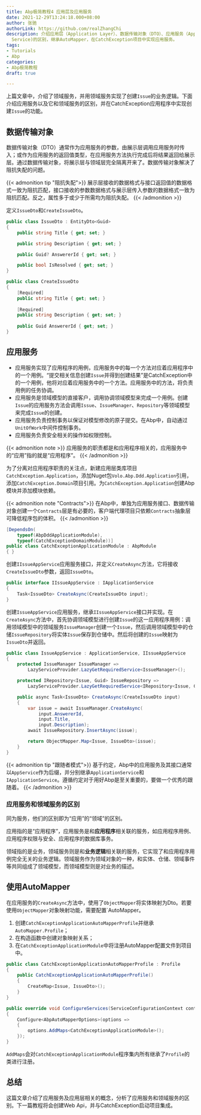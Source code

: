 ```yaml
---
title: Abp极简教程4 应用层及应用服务
date: 2021-12-29T13:24:18.000+08:00
author: 张驰
authorLink: https://github.com/realZhangChi
description: 介绍应用层（Application Layer）、数据传输对象（DTO）、应用服务（Application Service），应用服务和领域服务(Domain
  Service)的区别，继承AutoMapper，在CatchException项目中实现应用服务。
tags:
- Tutorials
- Abp
categories:
- Abp极简教程
draft: true

---
```

上篇文章中，介绍了领域服务，并用领域服务实现了创建`Issue`的业务逻辑。下面介绍应用服务以及它和领域服务的区别，并在CatchException应用程序中实现创建`Issue`的功能。

## 数据传输对象

数据传输对象（DTO）通常作为应用服务的参数，由展示层调用应用服务时传入；或作为应用服务的返回值类型，在应用服务方法执行完成后将结果返回给展示层。通过数据传输对象，将展示层与领域层完全隔离开来了。数据传输对象解决了阻抗失配的问题。

{{< admonition tip "阻抗失配">}}
展示层接收的数据格式与接口返回值的数据格式一致为阻抗匹配，接口接收的参数数据格式与展示层传入参数的数据格式一致为阻抗匹配。反之，属性多于或少于所需均为阻抗失配。
{{< /admonition >}}

定义`IssueDto`和`CreateIssueDto`。

```cs
public class IssueDto : EntityDto<Guid>
{
    public string Title { get; set; }

    public string Description { get; set; }

    public Guid? AnswererId { get; set; }

    public bool IsResolved { get; set; }
}
```

```cs
public class CreateIssueDto
{
    [Required]
    public string Title { get; set; }
    
    [Required]
    public string Description { get; set; }
    
    public Guid AnswererId { get; set; }
}
```

## 应用服务

- 应用服务实现了应用程序的用例，应用服务中的每一个方法对应着应用程序中的一个用例。“提交相关信息创建`Issue`并得到创建结果”是CatchException中的一个用例，他将对应着应用服务中的一个方法。应用服务中的方法，将负责用例的任务协调。
- 应用服务是领域模型的直接客户，调用协调领域模型来完成一个用例。创建`Issue`的应用服务方法会调用`Issue`、`IssueManager`、`Repository`等领域模型来完成`Issue`的创建。
- 应用服务负责控制事务以保证对模型修改的原子提交。在Abp中，自动通过`UnitOfWork`中间件控制事务。
- 应用服务负责安全相关的操作如权限控制。

{{< admonition note >}}
应用服务的职责都是和应用程序相关的，应用服务中的“应用”指的就是“应用程序”。
{{< /admonition >}}

为了分离对应用程序职责的关注点，新建应用层类库项目`CatchException.Application`，添加Nuget包`Volo.Abp.Ddd.Application`引用，添加`CatchException.Domain`项目引用。为`CatchException.Application`创建Abp模块并添加模块依赖。

{{< admonition note "Contracts">}}
在Abp中，单独为应用服务接口、数据传输对象创建一个`Contracts`层是有必要的，客户端代理项目只依赖`Contracts`抽象层可降低程序包的体积。
{{< /admonition >}}

```cs
[DependsOn(
    typeof(AbpDddApplicationModule),
    typeof(CatchExceptionDomainModule))]
public class CatchExceptionApplicationModule : AbpModule
{ }
```

创建`IIssueAppService`应用服务接口，并定义`CreateAsync`方法，它将接收`CreateIssueDto`参数，返回`IssueDto`。

```cs
public interface IIssueAppService : IApplicationService
{
    Task<IssueDto> CreateAsync(CreateIssueDto input);
}
```

创建`IssueAppService`应用服务，继承`IIssueAppService`接口并实现。在`CreateAsync`方法中，首先协调领域模型进行创建`Issue`的这一应用程序用例：调用领域模型中的领域服务`IssueManager`创建一个`Issue`，然后调用领域模型中的仓储`IssueRepository`将实体`Issue`保存到仓储中。然后将创建的`Issue`映射为`IssueDto`并返回。

```cs
public class IssueAppService : ApplicationService, IIssueAppService
{
    protected IssueManager IssueManager =>
        LazyServiceProvider.LazyGetRequiredService<IssueManager>();

    protected IRepository<Issue, Guid> IssueRepository =>
        LazyServiceProvider.LazyGetRequiredService<IRepository<Issue, Guid>>();

    public async Task<IssueDto> CreateAsync(CreateIssueDto input)
    {
        var issue = await IssueManager.CreateAsync(
            input.AnswererId,
            input.Title,
            input.Description);
        await IssueRepository.InsertAsync(issue);

        return ObjectMapper.Map<Issue, IssueDto>(issue);
    }
}
```

{{< admonition tip "跟随者模式">}}
基于约定，Abp中的应用服务及其接口通常以`AppService`作为后缀，并分别继承`ApplicationService`和`IApplicationService`。遵循约定对于用好Abp是至关重要的，要做一个优秀的跟随着。
{{< /admonition >}}

### 应用服务和领域服务的区别

同为服务，他们的区别即为“应用”的“领域”的区别。

应用指的是“应用程序”，应用服务是和**应用程序**相关联的服务，如应用程序用例、应用程序权限与安全、应用程序的数据库事务。

领域指的是业务，领域服务则是和**业务逻辑**相关联的服务，它实现了和应用程序用例完全无关的业务逻辑。领域服务作为领域对象的一种，和实体、仓储、领域事件等共同组成了领域模型，而领域模型则是对业务的描述。

## 使用AutoMapper

在应用服务的`CreateAsync`方法中，使用了`ObjectMapper`将实体映射为Dto。若要使用`ObjectMapper`对象映射功能，需要配置`AutoMapper。

1. 创建`CatchExceptionApplicationAutoMapperProfile`并继承`AutoMapper.Profile`；
2. 在构造函数中创建对象映射关系；
3. 在`CatchExceptionApplicationModule`中将注册AutoMapper配置文件到项目中。

```cs
public class CatchExceptionApplicationAutoMapperProfile : Profile
{
    public CatchExceptionApplicationAutoMapperProfile()
    {
        CreateMap<Issue, IssueDto>();
    }
}
```

```cs
public override void ConfigureServices(ServiceConfigurationContext context)
{
    Configure<AbpAutoMapperOptions>(options =>
    {
        options.AddMaps<CatchExceptionApplicationModule>();
    });
}
```

`AddMaps`会对`CatchExceptionApplicationModule`程序集内所有继承了`Profile`的类进行注册。

## 总结

这篇文章介绍了应用服务及应用层相关的概念，分析了应用服务和领域服务的区别。下一篇教程将会创建Web Api，并与CatchException启动项目集成。